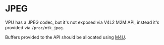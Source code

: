 # JPEG
VPU has a JPEG codec, but it's not exposed via V4L2 M2M API, instead it's provided via `/proc/mtk_jpeg`.

Buffers provided to the API should be allocated using [M4U](m4u.md).
